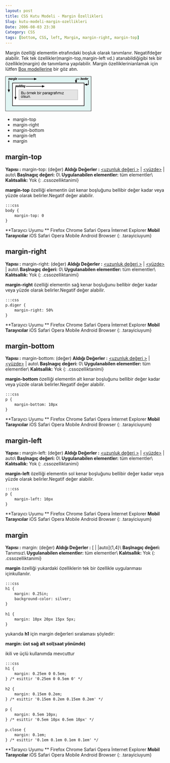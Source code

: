 ```yaml
---
layout: post
title: CSS Kutu Modeli - Margin Özellikleri
Slug: kutu-modeli-margin-ozellikleri
Date: 2006-08-03 23:38
Category: CSS
tags: [bottom, CSS, left, Margin, margin-right, margin-top]
---
```


Margin özelliği elementin etrafındaki boşluk olarak tanımlanır.
Negatifdeğer alabilir. Tek tek özellikler(margin-top,margin-left vd.)
atanabildiğigibi tek bir özellikle(margin) de tanımlama yapılabilir.
Margin özelliklerinianlamak için lütfen [Box modellerine][] bir göz
atın.

![Kutu Modeli][]

-   margin-top
-   margin-right
-   margin-bottom
-   margin-left
-   margin

## margin-top

**Yapısı :** margin-top: (değer)
**Aldığı Değerler :** [<uzunluk değeri >][] | [<yüzde>][<uzunluk değeri >] | auto\\
**Başlnagıç değeri:** 0\\
**Uygulanabilen elementler:** tüm elementler\\
**Kalıtsallık:** Yok
{: .cssozelliktanimi}

**margin-top** özelliği elementin üst kenar boşluğunu bellibir değer
kadar veya yüzde olarak belirler.Negatif değer alabilir.

	:::css
	body {
		margin-top: 0
	}

**Tarayıcı Uyumu **
Firefox
Chrome
Safari
Opera
İnternet Explorer
**Mobil Tarayıcılar**
iOS Safari
Opera Mobile
Android Browser
{: .tarayiciuyum}

## margin-right

**Yapısı :** margin-right: (değer)
**Aldığı Değerler :** [<uzunluk değeri >][] | [<yüzde>][<uzunluk değeri >] | auto\\
**Başlnagıç değeri:** 0\\
**Uygulanabilen elementler:** tüm elementler\\
**Kalıtsallık:** Yok
{: .cssozelliktanimi}

**margin-right** özelliği elementin sağ kenar boşluğunu bellibir değer
kadar veya yüzde olarak belirler.Negatif değer alabilir.

	:::css
	p.diger {
		margin-right: 50%
	}

**Tarayıcı Uyumu **
Firefox
Chrome
Safari
Opera
İnternet Explorer
**Mobil Tarayıcılar**
iOS Safari
Opera Mobile
Android Browser
{: .tarayiciuyum}

## margin-bottom

**Yapısı :** margin-bottom: (değer)
**Aldığı Değerler :** [<uzunluk değeri >][] | [<yüzde>][<uzunluk değeri >] | auto\\
**Başlnagıç değeri:** 0\\
**Uygulanabilen elementler:** tüm elementler\\
**Kalıtsallık:** Yok
{: .cssozelliktanimi}

**margin-bottom** özelliği elementin alt kenar boşluğunu bellibir değer
kadar veya yüzde olarak belirler.Negatif değer alabilir.

	:::css
	p {
		margin-bottom: 10px
	}

**Tarayıcı Uyumu **
Firefox
Chrome
Safari
Opera
İnternet Explorer
**Mobil Tarayıcılar**
iOS Safari
Opera Mobile
Android Browser
{: .tarayiciuyum}

## margin-left

**Yapısı :** margin-left: (değer)
**Aldığı Değerler :** [<uzunluk değeri >][] | [<yüzde>][<uzunluk değeri >] | auto\\
**Başlnagıç değeri:** 0\\
**Uygulanabilen elementler:** tüm elementler\\
**Kalıtsallık:** Yok
{: .cssozelliktanimi}

**margin-left** özelliği elementin sol kenar boşluğunu bellibir değer
kadar veya yüzde olarak belirler.Negatif değer alabilir.

	:::css
	p {
		margin-left: 10px
	}


**Tarayıcı Uyumu **
Firefox
Chrome
Safari
Opera
İnternet Explorer
**Mobil Tarayıcılar**
iOS Safari
Opera Mobile
Android Browser
{: .tarayiciuyum}

## margin

**Yapısı :** margin: (değer)
**Aldığı Değerler :** [[<percentage>][] | [<length>][<percentage>] |auto]{1,4}\\
**Başlnagıç değeri:** Tanımsız\\
**Uygulanabilen elementler:** tüm elementler\\
**Kalıtsallık:** Yok
{: .cssozelliktanimi}

**margin** özelliği yukardaki özelliklerin tek bir özellikle uygulanması
içinkullanılır.

	:::css
	h1 {
		margin: 0.25in;
		background-color: silver;
	}

	h1 {
		margin: 10px 20px 15px 5px;
	}

yukarıda **h1** için margin değerleri sıralaması şöyledir:

**margin: üst sağ alt sol(saat yönünde)**

ikili ve üçlü kullanımda mevcuttur

	:::css
	h1 {
		margin: 0.25em 0 0.5em;
	} /* esittir '0.25em 0 0.5em 0' */

	h2 {
		margin: 0.15em 0.2em;
	} /* esittir '0.15em 0.2em 0.15em 0.2em' */

	p {
		margin: 0.5em 10px;
	} /* esittir '0.5em 10px 0.5em 10px' */

	p.close {
		margin: 0.1em;
	} /* esittir '0.1em 0.1em 0.1em 0.1em' */

**Tarayıcı Uyumu **
Firefox
Chrome
Safari
Opera
İnternet Explorer
**Mobil Tarayıcılar**
iOS Safari
Opera Mobile
Android Browser
{: .tarayiciuyum}

  [Box modellerine]: http://www.fatihhayrioglu.com/?p=13
  [Kutu Modeli]: /images/basit_boxmodel.gif
  [<uzunluk değeri >]: http://www.fatihhayrioglu.com/?p=95
  [<percentage>]: #
